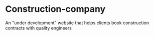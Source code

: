 # Construction-company
An "under development" website that helps clients book construction contracts with quality engineers
